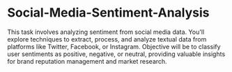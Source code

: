 # Social-Media-Sentiment-Analysis
This task involves analyzing sentiment from social media data. You'll explore techniques to extract, process, and analyze textual data from platforms like Twitter, Facebook, or Instagram. Objective will be to classify user sentiments as positive, negative, or neutral, providing valuable insights for brand reputation management and market research.
